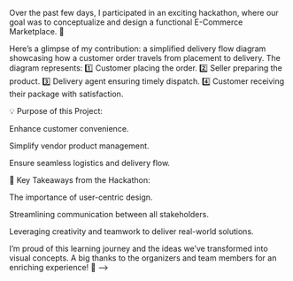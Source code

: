 <!-- Hackathon Journey: Building an E-Commerce Marketplace 🌟 -->

Over the past few days, I participated in an exciting hackathon, where our goal was to conceptualize and design a functional E-Commerce Marketplace. 🚀

Here’s a glimpse of my contribution: a simplified delivery flow diagram showcasing how a customer order travels from placement to delivery. The diagram represents:
1️⃣ Customer placing the order.
2️⃣ Seller preparing the product.
3️⃣ Delivery agent ensuring timely dispatch.
4️⃣ Customer receiving their package with satisfaction.

💡 Purpose of this Project:

Enhance customer convenience.

Simplify vendor product management.

Ensure seamless logistics and delivery flow.


🎯 Key Takeaways from the Hackathon:

The importance of user-centric design.

Streamlining communication between all stakeholders.

Leveraging creativity and teamwork to deliver real-world solutions.


I’m proud of this learning journey and the ideas we’ve transformed into visual concepts. A big thanks to the organizers and team members for an enriching experience! 🙌 -->
